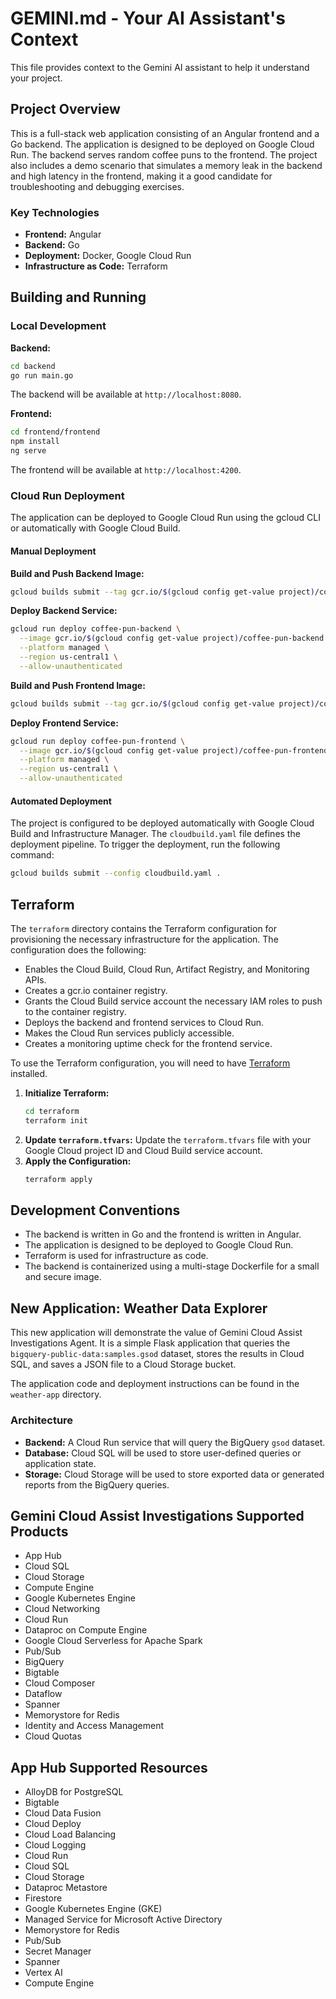 # GEMINI.md - Your AI Assistant's Context

This file provides context to the Gemini AI assistant to help it understand your project.

## Project Overview

This is a full-stack web application consisting of an Angular frontend and a Go backend. The application is designed to be deployed on Google Cloud Run. The backend serves random coffee puns to the frontend. The project also includes a demo scenario that simulates a memory leak in the backend and high latency in the frontend, making it a good candidate for troubleshooting and debugging exercises.

### Key Technologies

*   **Frontend:** Angular
*   **Backend:** Go
*   **Deployment:** Docker, Google Cloud Run
*   **Infrastructure as Code:** Terraform

## Building and Running

### Local Development

**Backend:**

```bash
cd backend
go run main.go
```

The backend will be available at `http://localhost:8080`.

**Frontend:**

```bash
cd frontend/frontend
npm install
ng serve
```

The frontend will be available at `http://localhost:4200`.

### Cloud Run Deployment

The application can be deployed to Google Cloud Run using the gcloud CLI or automatically with Google Cloud Build.

#### Manual Deployment

**Build and Push Backend Image:**

```bash
gcloud builds submit --tag gcr.io/$(gcloud config get-value project)/coffee-pun-backend backend
```

**Deploy Backend Service:**

```bash
gcloud run deploy coffee-pun-backend \
  --image gcr.io/$(gcloud config get-value project)/coffee-pun-backend \
  --platform managed \
  --region us-central1 \
  --allow-unauthenticated
```

**Build and Push Frontend Image:**

```bash
gcloud builds submit --tag gcr.io/$(gcloud config get-value project)/coffee-pun-frontend frontend/frontend
```

**Deploy Frontend Service:**

```bash
gcloud run deploy coffee-pun-frontend \
  --image gcr.io/$(gcloud config get-value project)/coffee-pun-frontend \
  --platform managed \
  --region us-central1 \
  --allow-unauthenticated
```

#### Automated Deployment

The project is configured to be deployed automatically with Google Cloud Build and Infrastructure Manager. The `cloudbuild.yaml` file defines the deployment pipeline. To trigger the deployment, run the following command:

```bash
gcloud builds submit --config cloudbuild.yaml .
```

## Terraform

The `terraform` directory contains the Terraform configuration for provisioning the necessary infrastructure for the application. The configuration does the following:

*   Enables the Cloud Build, Cloud Run, Artifact Registry, and Monitoring APIs.
*   Creates a gcr.io container registry.
*   Grants the Cloud Build service account the necessary IAM roles to push to the container registry.
*   Deploys the backend and frontend services to Cloud Run.
*   Makes the Cloud Run services publicly accessible.
*   Creates a monitoring uptime check for the frontend service.

To use the Terraform configuration, you will need to have [Terraform](https://www.terraform.io/downloads.html) installed.

1.  **Initialize Terraform:**
    ```bash
    cd terraform
    terraform init
    ```
2.  **Update `terraform.tfvars`:**
    Update the `terraform.tfvars` file with your Google Cloud project ID and Cloud Build service account.
3.  **Apply the Configuration:**
    ```bash
    terraform apply
    ```

## Development Conventions

*   The backend is written in Go and the frontend is written in Angular.
*   The application is designed to be deployed to Google Cloud Run.
*   Terraform is used for infrastructure as code.
*   The backend is containerized using a multi-stage Dockerfile for a small and secure image.

## New Application: Weather Data Explorer

This new application will demonstrate the value of Gemini Cloud Assist Investigations Agent. It is a simple Flask application that queries the `bigquery-public-data:samples.gsod` dataset, stores the results in Cloud SQL, and saves a JSON file to a Cloud Storage bucket.

The application code and deployment instructions can be found in the `weather-app` directory.

### Architecture

*   **Backend:** A Cloud Run service that will query the BigQuery `gsod` dataset.
*   **Database:** Cloud SQL will be used to store user-defined queries or application state.
*   **Storage:** Cloud Storage will be used to store exported data or generated reports from the BigQuery queries.

## Gemini Cloud Assist Investigations Supported Products

*   App Hub
*   Cloud SQL
*   Cloud Storage
*   Compute Engine
*   Google Kubernetes Engine
*   Cloud Networking
*   Cloud Run
*   Dataproc on Compute Engine
*   Google Cloud Serverless for Apache Spark
*   Pub/Sub
*   BigQuery
*   Bigtable
*   Cloud Composer
*   Dataflow
*   Spanner
*   Memorystore for Redis
*   Identity and Access Management
*   Cloud Quotas

## App Hub Supported Resources

*   AlloyDB for PostgreSQL
*   Bigtable
*   Cloud Data Fusion
*   Cloud Deploy
*   Cloud Load Balancing
*   Cloud Logging
*   Cloud Run
*   Cloud SQL
*   Cloud Storage
*   Dataproc Metastore
*   Firestore
*   Google Kubernetes Engine (GKE)
*   Managed Service for Microsoft Active Directory
*   Memorystore for Redis
*   Pub/Sub
*   Secret Manager
*   Spanner
*   Vertex AI
*   Compute Engine
